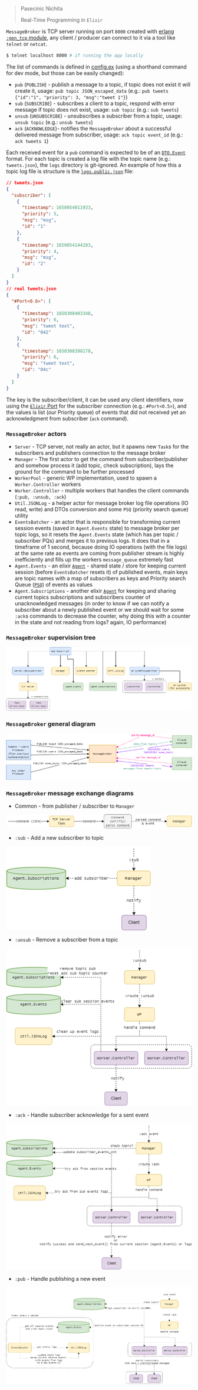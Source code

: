 > Pasecinic Nichita
>
> Real-Time Programming in `Elixir`



`MessageBroker` is TCP server running on port `8000` created with [erlang `:gen_tcp` module](https://www.erlang.org/doc/man/gen_tcp.html), any client / producer can connect to it via a tool like `telnet` or `netcat`.

```bash
$ telnet localhost 8000 # if running the app locally 
```

The list of commands is defined in [config.ex](../config/config.exs) (using a shorthand command for dev mode, but those
can be easily changed):

* `pub` (`PUBLISH`) - publish a message to a topic, if topic does not exist it will create it,
  usage: `pub topic JSON_escaped_data` (e.g.: `pub tweets {"id":"1", "priority": 3, "msg":"tweet 1"}`)
* `sub` (`SUBSCRIBE`) - subscribes a client to a topic, respond with error message if topic does not exist,
  usage: `sub topic` (e.g.: `sub tweets`)
* `unsub` (`UNSUBSCRIBE`) - unsubscribes a subscriber from a topic, usage: `unsub topic` (e.g.: `unsub tweets`)
* `ack` (`ACKNOWLEDGE`)- notifies the `MessageBroker` about a successful delivered message from subscriber,
  usage: `ack topic event_id` (e.g.: `ack tweets 1`)

Each received event for a `pub` command is expected to be of an [`DTO.Event`](../lib/message_broker/dtos/event.ex) format.  For each topic is created a log file with the topic name (e.g.: `tweets.json`), the `logs` directory is git-ignored. An example of how this a topic log file is structure is the [`logs.public.json`](../logs.public.json) file:

```json
// tweets.json
{
  "subscriber": [
    {
      "timestamp": 1650054011933,
      "priority": 5,
      "msg": "msg",
      "id": "1"
    },
    {
      "timestamp": 1650054144283,
      "priority": 4,
      "msg": "msg",
      "id": "2"
    }
  ]
}
// real tweets.json
{
  "#Port<0.6>": [
    {
      "timestamp": 1650308403348,
      "priority": 6,
      "msg": "tweet text",
      "id": "042"
    },
    {
      "timestamp": 1650308398178,
      "priority": 6,
      "msg": "tweet text",
      "id": "04c"
    }
  ]
}

```

 The key is the subscriber/client, it can be used any client identifiers, now using the [`Elixir` Port](https://hexdocs.pm/elixir/1.13/Port.html) for the subscriber connection (e.g.: `#Port<0.5>`), and the values is list (our Priority queue) of events that did not received yet an acknowledgment from subscriber (`ack` command).

### **`MessageBroker` actors**

- `Server` - TCP server, not really an actor, but it spawns new `Task`s for the subscribers and publishers connection to the message broker
- `Manager` - The first actor to get the command from subscriber/publisher and somehow process it (add topic, check subscription), lays the ground for the command to be further processed
- `WorkerPool` - generic WP implementation, used to spawn a `Worker.Controller` workers
- `Worker.Controller` - multiple workers that handles the client commands (`:pub, :unsub, :ack`)
- `Util.JSONLog` - a helper actor for message broker log file operations (IO read, write) and DTOs conversion and some `PSQ` (priority search queue) utility
- `EventsBatcher` - an actor that is responsible for transforming current session events (saved in `Agent.Events` state) to message broker per topic logs, so it resets the `Agent.Events` state (which has per topic / subscriber PQs) and merges it to previous logs. It does that in a timeframe of 1 second, because doing IO operations (with the file logs) at the same rate as events are coming from publisher stream is highly inefficiently and fills up the workers `message_queue` extremely fast
- `Agent.Events` - an elixir [`Agent`](https://hexdocs.pm/elixir/1.13/Agent.html) - shared state / store for keeping current session (before `EventsBatcher` resets it) of published events, main keys are topic names with a map of subscribers as keys and Priority search Queue ([`PSQ`](https://github.com/shosti/psq)) of events as values
- `Agent.Subscriptions` - another elixir [`Agent`](https://hexdocs.pm/elixir/1.13/Agent.html) for keeping and sharing current topics subscriptions and subscribers counter of unacknowledged messages (in order to know if we can notify a subscriber about a newly published event or we should wait for some `:ack`s commands to decrease the counter, why doing this with a counter in the state and not reading from logs? again, IO performance)

### **`MessageBroker` supervision tree**

![sup_tree](./images/sup_tree.png)

### **`MessageBroker` general diagram**

![mb_message_exchange](./images/mb_message_exchange.png)

### **`MessageBroker` message exchange diagrams**

- Common - from publisher / subscriber to `Manager`

![common_flow](./images/common.png)

- `:sub` - Add a new subscriber to topic

![sub_flow](./images/sub_flow.png)

- `:unsub` - Remove a subscriber from a topic

![unsub_flow](./images/unsub_flow.png)

- `:ack` - Handle subscriber acknowledge for a sent event 

![ack_flow](./images/ack_flow.png)

- `:pub` - Handle publishing a new event 

![pub_flow](./images/pub_flow.png)